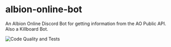 # albion-online-bot

An Albion Online Discord Bot for getting information from the AO Public API.  Also a Killboard Bot.

![Code Quality and Tests](https://github.com/jubairsaidi/albion-online-bot/workflows/Code%20Quality%20and%20Tests/badge.svg)
